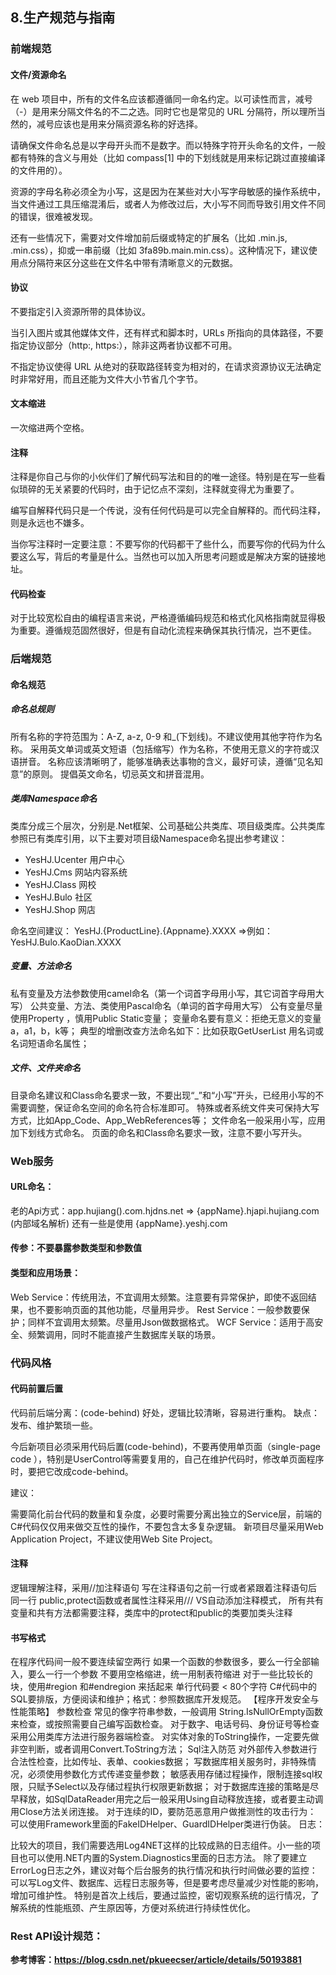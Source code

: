 ## 8.生产规范与指南

### 前端规范
#### 文件/资源命名

在 web 项目中，所有的文件名应该都遵循同一命名约定。以可读性而言，减号（-）是用来分隔文件名的不二之选。同时它也是常见的 URL 分隔符，所以理所当然的，减号应该也是用来分隔资源名称的好选择。

请确保文件命名总是以字母开头而不是数字。而以特殊字符开头命名的文件，一般都有特殊的含义与用处（比如 compass[1] 中的下划线就是用来标记跳过直接编译的文件用的）。

资源的字母名称必须全为小写，这是因为在某些对大小写字母敏感的操作系统中，当文件通过工具压缩混淆后，或者人为修改过后，大小写不同而导致引用文件不同的错误，很难被发现。

还有一些情况下，需要对文件增加前后缀或特定的扩展名（比如 .min.js, .min.css），抑或一串前缀（比如 3fa89b.main.min.css）。这种情况下，建议使用点分隔符来区分这些在文件名中带有清晰意义的元数据。

#### 协议

不要指定引入资源所带的具体协议。

当引入图片或其他媒体文件，还有样式和脚本时，URLs 所指向的具体路径，不要指定协议部分（http:, https:），除非这两者协议都不可用。

不指定协议使得 URL 从绝对的获取路径转变为相对的，在请求资源协议无法确定时非常好用，而且还能为文件大小节省几个字节。

#### 文本缩进
一次缩进两个空格。

#### 注释
注释是你自己与你的小伙伴们了解代码写法和目的的唯一途径。特别是在写一些看似琐碎的无关紧要的代码时，由于记忆点不深刻，注释就变得尤为重要了。

编写自解释代码只是一个传说，没有任何代码是可以完全自解释的。而代码注释，则是永远也不嫌多。

当你写注释时一定要注意：不要写你的代码都干了些什么，而要写你的代码为什么要这么写，背后的考量是什么。当然也可以加入所思考问题或是解决方案的链接地址。

#### 代码检查
对于比较宽松自由的编程语言来说，严格遵循编码规范和格式化风格指南就显得极为重要。遵循规范固然很好，但是有自动化流程来确保其执行情况，岂不更佳。

### 后端规范
#### 命名规范
##### 命名总规则

所有名称的字符范围为：A-Z, a-z, 0-9 和_(下划线)。不建议使用其他字符作为名称。
采用英文单词或英文短语（包括缩写）作为名称，不使用无意义的字符或汉语拼音。
名称应该清晰明了，能够准确表达事物的含义，最好可读，遵循“见名知意”的原则。
提倡英文命名，切忌英文和拼音混用。

##### 类库Namespace命名

类库分成三个层次，分别是.Net框架、公司基础公共类库、项目级类库。公共类库参照已有类库引用，以下主要对项目级Namespace命名提出参考建议：
- YesHJ.Ucenter 用户中心
- YesHJ.Cms 网站内容系统
- YesHJ.Class 网校
- YesHJ.Bulo 社区
- YesHJ.Shop 网店

命名空间建议： YesHJ.{ProductLine}.{Appname}.XXXX =>例如：YesHJ.Bulo.KaoDian.XXXX

##### 变量、方法命名

私有变量及方法参数使用camel命名（第一个词首字母用小写，其它词首字母用大写）
公共变量、方法、类使用Pascal命名（单词的首字母用大写）
公有变量尽量使用Property ，慎用Public Static变量；
变量命名要有意义：拒绝无意义的变量a，a1，b，k等；
典型的增删改查方法命名如下：比如获取GetUserList
用名词或名词短语命名属性；

##### 文件、文件夹命名

目录命名建议和Class命名要求一致，不要出现“_”和“小写”开头，已经用小写的不需要调整，保证命名空间的命名符合标准即可。
特殊或者系统文件夹可保持大写方式，比如App_Code、App_WebReferences等；
文件命名一般采用小写，应用加下划线方式命名。
页面的命名和Class命名要求一致，注意不要小写开头。

### Web服务
#### URL命名：

老的Api方式：app.hujiang().com.hjdns.net => {appName}.hjapi.hujiang.com (内部域名解析) 还有一些是使用 {appName}.yeshj.com

#### 传参：不要暴露参数类型和参数值

#### 类型和应用场景：

Web Service：传统用法，不宜调用太频繁。注意要有异常保护，即使不返回结果，也不要影响页面的其他功能，尽量用异步。
Rest Service：一般参数要保护；同样不宜调用太频繁。尽量用Json做数据格式。
WCF Service：适用于高安全、频繁调用，同时不能直接产生数据库关联的场景。

### 代码风格

#### 代码前置后置

代码前后端分离：(code-behind)
好处，逻辑比较清晰，容易进行重构。
缺点：发布、维护繁琐一些。

今后新项目必须采用代码后置(code-behind)，不要再使用单页面（single-page code ），特别是UserControl等需要复用的，自己在维护代码时，修改单页面程序时，要把它改成code-behind。

建议：

需要简化前台代码的数量和复杂度，必要时需要分离出独立的Service层，前端的C#代码仅仅用来做交互性的操作，不要包含太多复杂逻辑。
新项目尽量采用Web Application Project，不建议使用Web Site Project。

#### 注释

逻辑理解注释，采用//加注释语句
写在注释语句之前一行或者紧跟着注释语句后同一行
public,protect函数或者属性注释采用/// VS自动添加注释模式，
所有共有变量和共有方法都需要注释，类库中的protect和public的类要加类头注释

#### 书写格式

在程序代码间一般不要连续留空两行
如果一个函数的参数很多，要么一行全部输入，要么一行一个参数
不要用空格缩进，统一用制表符缩进
对于一些比较长的块，使用#region 和#endregion 来括起来
单行代码要 < 80个字符
C#代码中的SQL要排版，方便阅读和维护；格式：参照数据库开发规范。
【程序开发安全与性能策略】
参数检查 常见的像字符串参数，一般调用 String.IsNullOrEmpty函数来检查，或按照需要自己编写函数检查。 对于数字、电话号码、身份证号等检查采用公用类库方法进行服务器端检查。 对实体对象的ToString操作，一定要先做非空判断，或者调用Convert.ToString方法；
Sql注入防范 对外部传入参数进行合法性检查，比如传址、表单、cookies数据； 写数据库相关服务时，非特殊情况，必须使用参数化方式传递变量参数； 敏感表用存储过程操作，限制连接sql权限，只赋予Select以及存储过程执行权限更新数据；
对于数据库连接的策略是尽早释放，如SqlDataReader用完之后一般采用Using自动释放连接，或者要主动调用Close方法关闭连接。
对于连续的ID，要防范恶意用户做推测性的攻击行为： 可以使用Framework里面的FakeIDHelper、GuardIDHelper类进行伪装。
日志：

比较大的项目，我们需要选用Log4NET这样的比较成熟的日志组件。小一些的项目也可以使用.NET内置的System.Diagnostics里面的日志方法。
除了要建立ErrorLog日志之外，建议对每个后台服务的执行情况和执行时间做必要的监控： 可以写Log文件、数据库、远程日志服务等，但是要考虑尽量减少对性能的影响，增加可维护性。 特别是首次上线后，要通过监控，密切观察系统的运行情况，了解系统的性能瓶颈、产生原因等，方便对系统进行持续性优化。
 
### Rest API设计规范：
**参考博客：https://blog.csdn.net/pkueecser/article/details/50193881**

